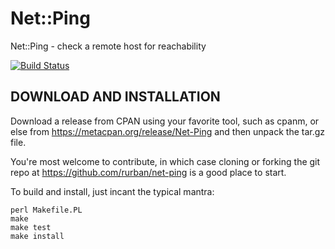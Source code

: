 # Net::Ping

Net::Ping - check a remote host for reachability

[![Build Status](https://secure.travis-ci.org/mjgardner/net-ping.png)](http://travis-ci.org/mjgardner/net-ping)

## DOWNLOAD AND INSTALLATION

Download a release from CPAN using your favorite tool, such as cpanm, or else
from https://metacpan.org/release/Net-Ping and then unpack the tar.gz file.

You're most welcome to contribute, in which case cloning or forking the git
repo at https://github.com/rurban/net-ping is a good place to start.

To build and install, just incant the typical mantra:

    perl Makefile.PL
    make
    make test
    make install
